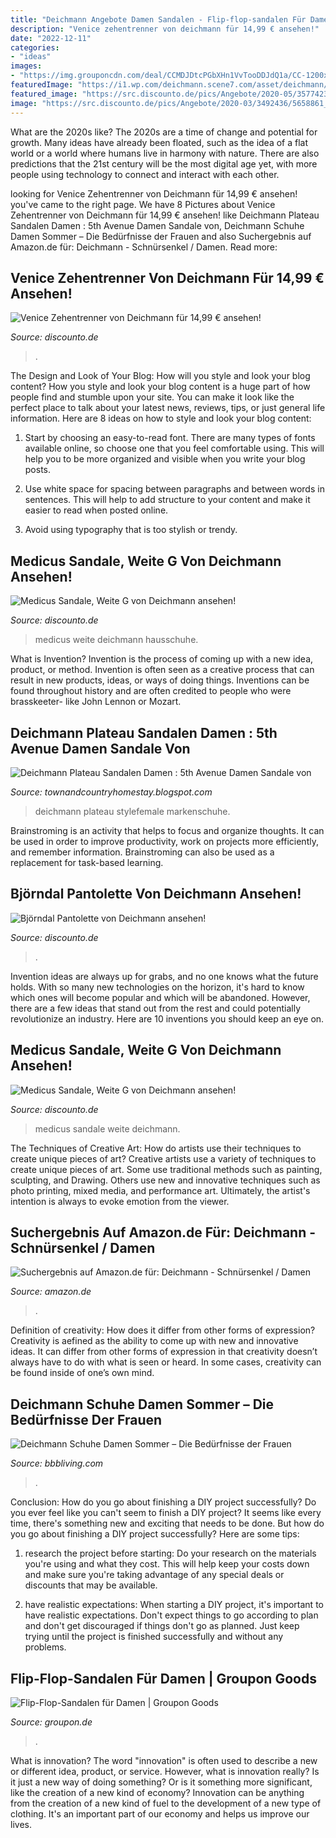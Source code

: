 ```yaml
---
title: "Deichmann Angebote Damen Sandalen - Flip-flop-sandalen Für Damen"
description: "Venice zehentrenner von deichmann für 14,99 € ansehen!"
date: "2022-12-11"
categories:
- "ideas"
images:
- "https://img.grouponcdn.com/deal/CCMDJDtcPGbXHn1VvTooDDJdQ1a/CC-1200x720/v1/c870x524.jpg"
featuredImage: "https://i1.wp.com/deichmann.scene7.com/asset/deichmann/p_detail_zoom_gradiant/Mokassin+von+th+Avenue+in+wei+-+DEICHMANN--1707188_O1.jpg?q=defaultImage%3Ddefault&amp;w=600&amp;strip=all"
featured_image: "https://src.discounto.de/pics/Angebote/2020-05/3577423/5841022_Venice-Zehentrenner_xxl.jpg"
image: "https://src.discounto.de/pics/Angebote/2020-03/3492436/5658861_Medicus-Sandale-Weite-G_xxl.jpg"
---
```



What are the 2020s like?
The 2020s are a time of change and potential for growth. Many ideas have already been floated, such as the idea of a flat world or a world where humans live in harmony with nature. There are also predictions that the 21st century will be the most digital age yet, with more people using technology to connect and interact with each other.

	

		
looking for Venice Zehentrenner von Deichmann für 14,99 € ansehen! you've came to the right page. We have 8 Pictures about Venice Zehentrenner von Deichmann für 14,99 € ansehen! like Deichmann Plateau Sandalen Damen : 5th Avenue Damen Sandale von, Deichmann Schuhe Damen Sommer – Die Bedürfnisse der Frauen and also Suchergebnis auf Amazon.de für: Deichmann - Schnürsenkel / Damen. Read more:
		
    
## Venice Zehentrenner Von Deichmann Für 14,99 € Ansehen!

<img loading=lazy src="https://src.discounto.de/pics/Angebote/2020-05/3577423/5841022_Venice-Zehentrenner_xxl.jpg" onerror="this.onerror=null;this.src='https://tse3.mm.bing.net/th?id=OIP.rEnFgq20-8fV-lw9iiI1-QHaJ4&amp;pid=15.1';" alt="Venice Zehentrenner von Deichmann für 14,99 € ansehen!">

_Source: discounto.de_

>. 

	

The Design and Look of Your Blog: How will you style and look your blog content?
How you style and look your blog content is a huge part of how people find and stumble upon your site. You can make it look like the perfect place to talk about your latest news, reviews, tips, or just general life information. Here are 8 ideas on how to style and look your blog content:
1. Start by choosing an easy-to-read font. There are many types of fonts available online, so choose one that you feel comfortable using. This will help you to be more organized and visible when you write your blog posts.

2. Use white space for spacing between paragraphs and between words in sentences. This will help to add structure to your content and make it easier to read when posted online.

3. Avoid using typography that is too stylish or trendy.

    
## Medicus Sandale, Weite G Von Deichmann Ansehen!

<img loading=lazy src="https://src.discounto.de/pics/Angebote/2020-03/3492436/5658861_Medicus-Sandale-Weite-G_xxl.jpg" onerror="this.onerror=null;this.src='https://tse3.mm.bing.net/th?id=OIP.J4MybgCevwyRVGskNFZ2ywHaJ4&amp;pid=15.1';" alt="Medicus Sandale, Weite G von Deichmann ansehen!">

_Source: discounto.de_

>medicus weite deichmann hausschuhe. 

	

What is Invention?
Invention is the process of coming up with a new idea, product, or method. Invention is often seen as a creative process that can result in new products, ideas, or ways of doing things. Inventions can be found throughout history and are often credited to people who were brasskeeter- like John Lennon or Mozart.

    
## Deichmann Plateau Sandalen Damen : 5th Avenue Damen Sandale Von

<img loading=lazy src="https://stylefemale.com/wp-content/uploads/2018/08/deichmann-damen-sandalen-135.jpg" onerror="this.onerror=null;this.src='https://tse1.mm.bing.net/th?id=OIP.IXAXkOf44okdUvsVKysQDwHaHa&amp;pid=15.1';" alt="Deichmann Plateau Sandalen Damen : 5th Avenue Damen Sandale von">

_Source: townandcountryhomestay.blogspot.com_

>deichmann plateau stylefemale markenschuhe. 

	

Brainstroming is an activity that helps to focus and organize thoughts. It can be used in order to improve productivity, work on projects more efficiently, and remember information. Brainstroming can also be used as a replacement for task-based learning.

    
## Björndal Pantolette Von Deichmann Ansehen!

<img loading=lazy src="https://src.discounto.de/pics/Angebote/2020-04/3526806/5734851_Bjoerndal-Pantolette_xxl.jpg" onerror="this.onerror=null;this.src='https://tse2.mm.bing.net/th?id=OIP.hOop__ECXr5UZK_xyOj_kgHaJ4&amp;pid=15.1';" alt="Björndal Pantolette von Deichmann ansehen!">

_Source: discounto.de_

>. 

	

Invention ideas are always up for grabs, and no one knows what the future holds. With so many new technologies on the horizon, it's hard to know which ones will become popular and which will be abandoned. However, there are a few ideas that stand out from the rest and could potentially revolutionize an industry. Here are 10 inventions you should keep an eye on.

    
## Medicus Sandale, Weite G Von Deichmann Ansehen!

<img loading=lazy src="https://src.discounto.de/pics/Angebote/2020-09/3705467/6094741_Medicus-Sandale-Weite-G_original.jpg" onerror="this.onerror=null;this.src='https://tse1.mm.bing.net/th?id=OIP.rpUXU39wbmY88QalHI2lAwHaJ4&amp;pid=15.1';" alt="Medicus Sandale, Weite G von Deichmann ansehen!">

_Source: discounto.de_

>medicus sandale weite deichmann. 

	

The Techniques of Creative Art: How do artists use their techniques to create unique pieces of art?
Creative artists use a variety of techniques to create unique pieces of art. Some use traditional methods such as painting, sculpting, and Drawing. Others use new and innovative techniques such as photo printing, mixed media, and performance art. Ultimately, the artist's intention is always to evoke emotion from the viewer.

    
## Suchergebnis Auf Amazon.de Für: Deichmann - Schnürsenkel / Damen

<img loading=lazy src="https://images-eu.ssl-images-amazon.com/images/I/41QDGunWxzL._AC_UL260_SR200,260_.jpg" onerror="this.onerror=null;this.src='https://tse3.mm.bing.net/th?id=OIP.sRPPwPyD7TgXMg2UIrTLKwAAAA&amp;pid=15.1';" alt="Suchergebnis auf Amazon.de für: Deichmann - Schnürsenkel / Damen">

_Source: amazon.de_

>. 

	

Definition of creativity: How does it differ from other forms of expression?
Creativity is aefined as the ability to come up with new and innovative ideas. It can differ from other forms of expression in that creativity doesn’t always have to do with what is seen or heard. In some cases, creativity can be found inside of one’s own mind.

    
## Deichmann Schuhe Damen Sommer – Die Bedürfnisse Der Frauen

<img loading=lazy src="https://i1.wp.com/deichmann.scene7.com/asset/deichmann/p_detail_zoom_gradiant/Mokassin+von+th+Avenue+in+wei+-+DEICHMANN--1707188_O1.jpg?q=defaultImage%3Ddefault&amp;w=600&amp;strip=all" onerror="this.onerror=null;this.src='https://tse3.mm.bing.net/th?id=OIP.-qWSEA15aURZsw6FpCiSUgHaJ4&amp;pid=15.1';" alt="Deichmann Schuhe Damen Sommer – Die Bedürfnisse der Frauen">

_Source: bbbliving.com_

>. 

	

Conclusion: How do you go about finishing a DIY project successfully?
Do you ever feel like you can't seem to finish a DIY project? It seems like every time, there's something new and exciting that needs to be done. But how do you go about finishing a DIY project successfully? Here are some tips: 
1. research the project before starting: Do your research on the materials you're using and what they cost. This will help keep your costs down and make sure you're taking advantage of any special deals or discounts that may be available. 

2. have realistic expectations: When starting a DIY project, it's important to have realistic expectations. Don't expect things to go according to plan and don't get discouraged if things don't go as planned. Just keep trying until the project is finished successfully and without any problems. 


    
## Flip-Flop-Sandalen Für Damen | Groupon Goods

<img loading=lazy src="https://img.grouponcdn.com/deal/CCMDJDtcPGbXHn1VvTooDDJdQ1a/CC-1200x720/v1/c870x524.jpg" onerror="this.onerror=null;this.src='https://tse3.mm.bing.net/th?id=OIP.TT6XcecI7V4UuPDYmX8DOgHaEd&amp;pid=15.1';" alt="Flip-Flop-Sandalen für Damen | Groupon Goods">

_Source: groupon.de_

>. 

	

What is innovation?
The word "innovation" is often used to describe a new or different idea, product, or service. However, what is innovation really? Is it just a new way of doing something? Or is it something more significant, like the creation of a new kind of economy?
Innovation can be anything from the creation of a new kind of fuel to the development of a new type of clothing. It's an important part of our economy and helps us improve our lives.

